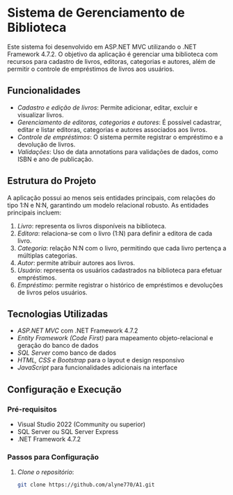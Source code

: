 # Sistema de Gerenciamento de Biblioteca

Este sistema foi desenvolvido em ASP.NET MVC utilizando o .NET Framework 4.7.2. O objetivo da aplicação é gerenciar uma biblioteca com recursos para cadastro de livros, editoras, categorias e autores, além de permitir o controle de empréstimos de livros aos usuários. 

## Funcionalidades

- *Cadastro e edição de livros*: Permite adicionar, editar, excluir e visualizar livros.
- *Gerenciamento de editoras, categorias e autores*: É possível cadastrar, editar e listar editoras, categorias e autores associados aos livros.
- *Controle de empréstimos*: O sistema permite registrar o empréstimo e a devolução de livros.
- *Validações*: Uso de data annotations para validações de dados, como ISBN e ano de publicação.

## Estrutura do Projeto

A aplicação possui ao menos seis entidades principais, com relações do tipo 1:N e N:N, garantindo um modelo relacional robusto. As entidades principais incluem:

1. *Livro*: representa os livros disponíveis na biblioteca.
2. *Editora*: relaciona-se com o livro (1:N) para definir a editora de cada livro.
3. *Categoria*: relação N:N com o livro, permitindo que cada livro pertença a múltiplas categorias.
4. *Autor*: permite atribuir autores aos livros.
5. *Usuário*: representa os usuários cadastrados na biblioteca para efetuar empréstimos.
6. *Empréstimo*: permite registrar o histórico de empréstimos e devoluções de livros pelos usuários.

## Tecnologias Utilizadas

- *ASP.NET MVC* com .NET Framework 4.7.2
- *Entity Framework (Code First)* para mapeamento objeto-relacional e geração do banco de dados
- *SQL Server* como banco de dados
- *HTML, CSS e Bootstrap* para o layout e design responsivo
- *JavaScript* para funcionalidades adicionais na interface

## Configuração e Execução

### Pré-requisitos

- Visual Studio 2022 (Community ou superior)
- SQL Server ou SQL Server Express
- .NET Framework 4.7.2

### Passos para Configuração

1. *Clone o repositório*:
   ```bash
   git clone https://github.com/alyne770/A1.git
   
